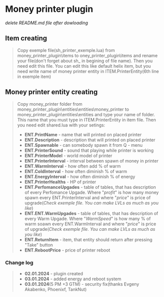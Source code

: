 # Money printer plugin
_delete README.md file after dowloading_

## Item creating
>Copy exemple file(sh_printer_exemple.lua) from money_printer_plugin\items to oney_printer_plugin\items and rename your file(don't forget about sh_ in begining of file name). Then you need edit this file. You can edit this like default helix item, but you need write name of money printer entity in ITEM.PrinterEntity(6th line in exemple item)

## Money printer entity creating
> Copy money_printer folder from money_printer_plugin\entities\entities\money_printer to money_printer_plugin\entities\entities and type your name of folder. This name that you must type in ITEM.PrinterEntity in item file. Then you need edit shared.lua with your setings:
>* __ENT.PrintName__ - name that will printed on placed printer
>* __ENT.Description__ - description that will printed on placed printer
>* __ENT.Spawnable__ - can somebody spawn it from Q - menu
>* __ENT.PrinterSound__ - sound that playing while printer is working
>* __ENT.PrinterModel__ - world model of printer
>* __ENT.PrinterInterval__ - interval between spawn of money in printer
>* __ENT.WarmInterval__ - how often add % of warm
>* __ENT.ColdInterval__ - how often diminish % of warm
>* __ENT.EnergyInterval__ - how often diminish % of energy
>* __ENT.PrinterHealths__ - HP of printer
>* __ENT.PerfomanceUpgades__ - table of tables, that has description of every Perfomance Upgade. Where "_profit_" is how many money spawn every ENT.PrinterInterval and where "_price_" is price of upgrade(_Check exemple file. You can make LVLs as much as you like_)
>* __ENT.ENT.WarmUpgades__ - table of tables, that has description of every Warm Upgade. Where "_WarmSpeed_" is how many % of warm soawn every ENT.WarmInterval and where "_price_" is price of upgrade(_Check exemple file. You can make LVLs as much as you like_)
>* __ENT.ReturnItem__ - item, that entity should return after pressing "Take" button
>* __ENT.RebootPrice__ - price of printer reboot

### Change log
>* __02.01.2024__ - plugin created
>* __03.01.2024__ - added energy and reboot system
>* __03.01.2024__(5 PM +3 GTM) - security fix(thanks Evgeny Akabenko, Phoenixf, TankNut)  
